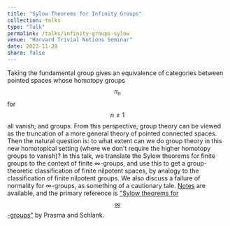 ```yaml
---
title: "Sylow Theorems for Infinity Groups"
collection: talks
type: "Talk"
permalink: /talks/infinity-groups-sylow
venue: "Harvard Trivial Notions Seminar"
date: 2023-11-28
share: false
---
```


Taking the fundamental group gives an equivalence of categories between pointed spaces whose homotopy groups $$\pi_n$$ for $$n \neq 1$$ all vanish, and groups. From this perspective, group theory can be viewed as the truncation of a more general theory of pointed connected spaces. Then the natural question is: to what extent can we do group theory in this new homotopical setting (where we don't require the higher homotopy groups to vanish)? In this talk, we translate the Sylow theorems for finite groups to the context of finite $\infty$-groups, and use this to get a group-theoretic classification of finite nilpotent spaces, by analogy to the classification of finite nilpotent groups. We also discuss a failure of normality for $\infty$-groups, as something of a cautionary tale. [Notes](/files/sylow-infty-groups-talk.pdf) are available, and the primary reference is ["Sylow theorems for $$\infty$$-groups"](https://arxiv.org/abs/1602.04494) by Prasma and Schlank.